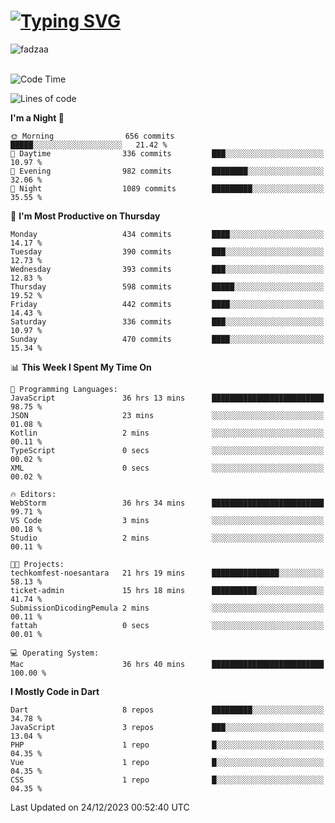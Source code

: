 
<h1 align="left"><a href="https://git.io/typing-svg"><img src="https://readme-typing-svg.demolab.com?font=Fira+Code&pause=1000&color=F7F7F7&random=false&width=600&lines=Hi+%F0%9F%91%8B%2C+I'm+Fattah+Anggit+Al+Dzakwan;Junior+Software+Developer+from+SMK+Raden+Umar+Said" alt="Typing SVG" /></a></h1>


<div align="left" display="flex"> 
  <img src="https://komarev.com/ghpvc/?username=fadzaa&label=Profile%20views&color=0e75b6&style=flat" alt="fadzaa" /> 
</div>

<br/>

<!--START_SECTION:waka-->
![Code Time](http://img.shields.io/badge/Code%20Time-203%20hrs%2028%20mins-blue)

![Lines of code](https://img.shields.io/badge/From%20Hello%20World%20I%27ve%20Written-444.3%20thousand%20lines%20of%20code-blue)

**I'm a Night 🦉** 

```text
🌞 Morning                656 commits         █████░░░░░░░░░░░░░░░░░░░░   21.42 % 
🌆 Daytime                336 commits         ███░░░░░░░░░░░░░░░░░░░░░░   10.97 % 
🌃 Evening                982 commits         ████████░░░░░░░░░░░░░░░░░   32.06 % 
🌙 Night                  1089 commits        █████████░░░░░░░░░░░░░░░░   35.55 % 
```
📅 **I'm Most Productive on Thursday** 

```text
Monday                   434 commits         ████░░░░░░░░░░░░░░░░░░░░░   14.17 % 
Tuesday                  390 commits         ███░░░░░░░░░░░░░░░░░░░░░░   12.73 % 
Wednesday                393 commits         ███░░░░░░░░░░░░░░░░░░░░░░   12.83 % 
Thursday                 598 commits         █████░░░░░░░░░░░░░░░░░░░░   19.52 % 
Friday                   442 commits         ████░░░░░░░░░░░░░░░░░░░░░   14.43 % 
Saturday                 336 commits         ███░░░░░░░░░░░░░░░░░░░░░░   10.97 % 
Sunday                   470 commits         ████░░░░░░░░░░░░░░░░░░░░░   15.34 % 
```


📊 **This Week I Spent My Time On** 

```text
💬 Programming Languages: 
JavaScript               36 hrs 13 mins      █████████████████████████   98.75 % 
JSON                     23 mins             ░░░░░░░░░░░░░░░░░░░░░░░░░   01.08 % 
Kotlin                   2 mins              ░░░░░░░░░░░░░░░░░░░░░░░░░   00.11 % 
TypeScript               0 secs              ░░░░░░░░░░░░░░░░░░░░░░░░░   00.02 % 
XML                      0 secs              ░░░░░░░░░░░░░░░░░░░░░░░░░   00.02 % 

🔥 Editors: 
WebStorm                 36 hrs 34 mins      █████████████████████████   99.71 % 
VS Code                  3 mins              ░░░░░░░░░░░░░░░░░░░░░░░░░   00.18 % 
Studio                   2 mins              ░░░░░░░░░░░░░░░░░░░░░░░░░   00.11 % 

🐱‍💻 Projects: 
techkomfest-noesantara   21 hrs 19 mins      ███████████████░░░░░░░░░░   58.13 % 
ticket-admin             15 hrs 18 mins      ██████████░░░░░░░░░░░░░░░   41.74 % 
SubmissionDicodingPemula 2 mins              ░░░░░░░░░░░░░░░░░░░░░░░░░   00.11 % 
fattah                   0 secs              ░░░░░░░░░░░░░░░░░░░░░░░░░   00.01 % 

💻 Operating System: 
Mac                      36 hrs 40 mins      █████████████████████████   100.00 % 
```

**I Mostly Code in Dart** 

```text
Dart                     8 repos             █████████░░░░░░░░░░░░░░░░   34.78 % 
JavaScript               3 repos             ███░░░░░░░░░░░░░░░░░░░░░░   13.04 % 
PHP                      1 repo              █░░░░░░░░░░░░░░░░░░░░░░░░   04.35 % 
Vue                      1 repo              █░░░░░░░░░░░░░░░░░░░░░░░░   04.35 % 
CSS                      1 repo              █░░░░░░░░░░░░░░░░░░░░░░░░   04.35 % 
```




 Last Updated on 24/12/2023 00:52:40 UTC
<!--END_SECTION:waka-->
